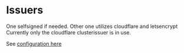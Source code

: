 # Issuers
One selfsigned if needed. Other one utilizes cloudflare and letsencrypt
Currently only the cloudflare clusterissuer is in use.

See [configuration here](https://cert-manager.io/docs/configuration/acme/dns01/cloudflare/)
